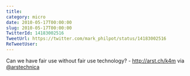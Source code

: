 ```yaml
---
title: 
category: micro
date: 2010-05-17T00:00:00
slug: 2010-05-17T00:00:00
TwitterId: 14183002516
TweetUrl: https://twitter.com/mark_philpot/status/14183002516
ReTweetUser: 
---
```


Can we have fair use without fair use technology? - http://arst.ch/k4m via [@arstechnica](https://twitter.com/arstechnica)